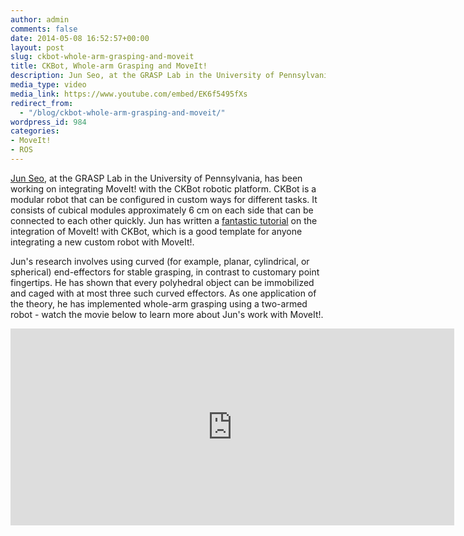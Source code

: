 ```yaml
---
author: admin
comments: false
date: 2014-05-08 16:52:57+00:00
layout: post
slug: ckbot-whole-arm-grasping-and-moveit
title: CKBot, Whole-arm Grasping and MoveIt!
description: Jun Seo, at the GRASP Lab in the University of Pennsylvania, has been working on integrating MoveIt! with the CKBot robotic platform. CKBot is a modular robot that can be configured in custom ways for different tasks. It consists of cubical modules approximately 6 cm on each side that can be connected to each other quickly. Jun has written a [fantastic tutorial](http://www.seas.upenn.edu/~juse/tutorial/ckbot_moveit.html) on the integration of MoveIt! with CKBot, which is a good template for anyone integrating a new custom robot with MoveIt!.
media_type: video
media_link: https://www.youtube.com/embed/EK6f5495fXs
redirect_from: 
  - "/blog/ckbot-whole-arm-grasping-and-moveit/"
wordpress_id: 984
categories:
- MoveIt!
- ROS
---
```


[Jun Seo](http://www.seas.upenn.edu/~juse/), at the GRASP Lab in the University of Pennsylvania, has been working on integrating MoveIt! with the CKBot robotic platform. CKBot is a modular robot that can be configured in custom ways for different tasks. It consists of cubical modules approximately 6 cm on each side that can be connected to each other quickly. Jun has written a [fantastic tutorial](http://www.seas.upenn.edu/~juse/tutorial/ckbot_moveit.html) on the integration of MoveIt! with CKBot, which is a good template for anyone integrating a new custom robot with MoveIt!.

Jun's research involves using curved (for example, planar, cylindrical, or spherical) end-effectors for stable grasping, in contrast to customary point fingertips. He has shown that every polyhedral object can be immobilized and caged with at most three such curved effectors. As one application of the theory, he has implemented whole-arm grasping using a two-armed robot - watch the movie below to learn more about Jun's work with MoveIt!.

<iframe width="710" height="315" src="https://www.youtube.com/embed/EK6f5495fXs" frameborder="0" allowfullscreen></iframe>
